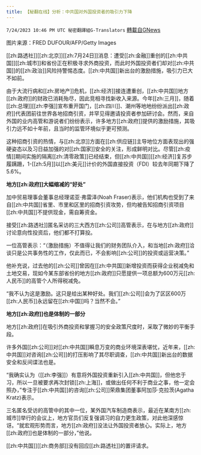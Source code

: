 ```yaml
---
title: 【秘翻在线】分析：中共国对外国投资者的吸引力下降
---
```

`7/24/2023 10:46 PM UTC 秘密翻譯組G-Translators` [轉載自GNews](https://gnews.org/articles/1484856)

图片来源：FRED DUFOUR/AFP/Getty Images   

[[zh:路透社]][[zh:北京]][[zh:7月24日]]消息：遭受[[zh:金融]]重创的[[zh:中共国]][[zh:城市]]和省份正在积极寻求外商投资，而此时外国投资者们却对[[zh:中共国]]的[[zh:政治]]风险持警惕态度。[[zh:中共国]]新出台的激励措施，吸引力已大不如前。

由于大流行病和[[zh:房地产]]危机，[[zh:经济]]接连遭重创，[[zh:中共国]]地方[[zh:政府]]的财政已消耗殆尽，因此竞相寻找新收入来源。今年[[zh:三月]]，随着[[zh:总理]][[zh:李强]]宣布重开国门，[[zh:四川]]、潮州等地地纷纷派出[[zh:政府]]代表团前往世界各地招商引资，并罕见得邀请投资者参加研讨会。然而，来自外国的业内高管和游说者们纷纷表示，许多地方[[zh:政府]]提供的激励措施，其吸引力远不如十年前，且当时的监管环境似乎更可预测。

这种招商引资的热情，与[[zh:北京]]方面在[[zh:供应链]]主导地位方面表现出的强硬姿态以及习日益加强的对[[zh:国家]]安全的关注，形成鲜明对比。尽管[[zh:疫情]]期间实施的隔离[[zh:清零政策]]已经结束，但[[zh:中共国]][[zh:经济]]复苏步履蹒跚，1-[[zh:5月]]以[[zh:美元]]计价的外国直接投资（FDI）较去年同期下降了5.6%。

**地方[[zh:政府]]大幅缩减的“好处”**

加中贸易理事会董事总经理诺亚·弗雷泽(Noah Fraser)表示，他们机构也受到了来自[[zh:中共国]]省里、市里和区里的招商引资攻势，但均被告知招商引资项目[[zh:中共国]]不提供现金，需自筹资金。

接受[[zh:路透社]]匿名采访的三大西方[[zh:公司]]高管表示，在与地方[[zh:政府]]讨论意向性投资后，他们都不打算投。

一位高管表示：“（激励措施）不值得让我们的财务团队介入，和当地[[zh:政府]]洽谈只是公共事务性的工作，仅此而已，不会影响[[zh:公司]]的投资或运营决策。”

他补充说，过去他的[[zh:公司]]曾因在[[zh:中共国]]新增投资而获得企业税减免和土地交易，现如今某东部省份的地方[[zh:政府]]只愿提供一项总额为600万元[[zh:人民币]]的高管个人所得税减免。

“我不认为这是激励。这只是给出某种好处。我们[[zh:公司]]会为了区区600万[[zh:人民币]]永远留在[[zh:中国]]吗？当然不会。”

**地方[[zh:政府]]也是体制的一部分**

地方[[zh:政府]]在吸引外商投资和掌握习的安全政策尺度时，采取了微妙的平衡手段。

许多外国[[zh:公司]]对[[zh:中共国]]瞬息万变的商业环境深表堪忧，近年来，[[zh:中共国]]对咨询[[zh:公司]]的打压影响了其尽职调查，[[zh:中共国]]新出台的数据安全和反间谍法也是。

“我确实认为（[[zh:李强]]）有意将外国投资重新引入[[zh:中共国]]，但他忠于习，所以一旦被要求再次封锁[[zh:上海]]，或做出任何不利于商业之事，他一定会照办，”专注于[[zh:中共国]]的咨询[[zh:公司]]荣鼎集团董事阿加莎·克拉茨(Agatha Kratz)表示。

三名匿名受访的高管中的其中一位，某外国汽车制造商表示，最近在某南方[[zh:城市]]举行的会议上，地方官员们反复强调习的自力更生政策，对此他深感惊讶。“就宏观形势而言，地方[[zh:政府]]没法让外国投资者放心。实际上，地方[[zh:政府]]也是体制的一部分，”他说。

[[zh:中共国]][[zh:商务部]]没有回应[[zh:路透社]]的置评请求。

